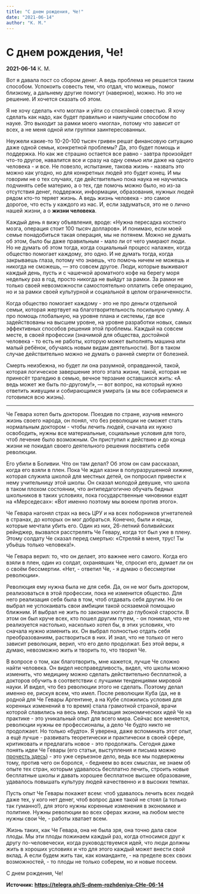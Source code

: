 ```yaml
---
title: "С днем рождения, Че!"
date: "2021-06-14"
author: "К. М."
---
```


# С днем рождения, Че!

**2021-06-14** К. М.

Вот я давала пост со сбором денег. А ведь проблема не решается таким способом. Успокоить совесть тем, что отдал, что можешь, помог близкому, а дальнему другие помогут (наверное), можно. Но это не решение. И хочется сказать об этом.

Я не хочу сделать «что могла» и уйти со спокойной совестью. Я хочу сделать как надо, как будет правильно и наилучшим способом по науке. Это выходит за рамки моего «могла», потому что зависит от всех, а не меня одной или группки заинтересованных.

Неужели какие-то 10-20-100 тысяч гривен решат финансовую ситуацию даже одной семьи, конкретной проблемы? Да, это будет помощь и поддержка. Но как же страшно остается все равно - завтра произойдет что-то другое, навалится все и сразу на одну семью или даже на одного человека - и все. Не повезло, испытание, такова жизнь - назвать это можно как угодно, но для конкретных людей это будет конец. И мы говорим не о тех случаях, где действительно пока наука не научилась подчинять себе материю, а о тех, где помочь можно было, но из-за отсутствия денег, поддержки, информации, образования, нужных людей рядом кто-то теряет жизнь. А ведь жизнь человека - это самое дорогое, что есть у каждого из нас. И, если задуматься, это не о лично нашей жизни, а о **жизни человека**.

Каждый день я вижу объявления, вроде: «Нужна пересадка костного мозга, операция стоит 100 тысяч долларов». И понимаю, если моей семье понадобиться такая операция, мы не потянем. Можно не думать об этом, было бы даже правильным - мало ли от чего умирают люди. Но не думать об этом тогда, когда социальный процесс налажен, когда общество помогает каждому, это одно. И не думать тогда, когда закрываешь глаза, потому что знаешь, что помочь ничем не можешь и никогда не сможешь, — это совсем другое. Люди, которые выживают каждый день, пусть и с чашечкой ароматного кофе на берегу моря недельку раз в год, просто никогда не выйдут за рамки. За рамки не только своей невозможности самостоятельно оплатить себе операцию, но и за рамки своей культурной и социальной в целом ограниченности.

Когда общество помогает каждому - это не про деньги отдельной семьи, которая жертвует на благотворительность посильную сумму. А про помощь глобальную, на уровне плана и системы, где все задействованы на высшем уровне, на уровне разработки новых, самых эффективных способов решения этой проблемы. Каждый на совсем месте, в своей профессии (значимой для общества, достойной человека - то есть не работы, которую может выполнять машина или малый ребёнок, обучаясь новым видам деятельности). Вот в таком случае действительно можно не думать о ранней смерти от болезней.

Смерть неизбежна, но будет ли она разумной, оправданной, такой, которая логическое завершение этого этапа жизни, такой, которая не принесёт трагедию в семью, вечное терзание оставшихся жить: «А ведь может же быть по-другому!», — вот вопрос, на который нужно ответить живущим и собирающимся умирать (а мы все собираемся и готовимся всю жизнь).

***

Че Гевара хотел быть доктором. Поездив по стране, изучив немного жизнь своего народа, он понял, что без революции не сможет стать нормальным доктором - чтобы лечить людей, сначала их нужно освободить, нужны все материальные, социальные условия для того, чтоб лечение было возможным. Он приступил к действию и до конца жизни не покидал своего деятельного решения посвятить себя революции.

Его убили в Боливии. Что он там делал? Об этом он сам рассказал, когда его взяли в плен. Пока Че ждал казни в полуразрушенной хижине, которая служила школой для местных детей, он попросил привести к нему учительницу этой школы. Он сказал молодой девушке, что школа в таком плохом состоянии, что антипедагогично обучать бедных школьников в таких условиях, пока государственные чиновники ездят на «Мерседесах»: «Вот именно поэтому мы воюем против этого».

Че Гевара нагонял страх на весь ЦРУ и на всех поборников угнетателей в странах, до которых он мог добраться. Конечно, были и юнцы, которые мечтали убить его. Один из них, 26-летний боливийских рейнджер, вызвался расстрелять Че Гевару, когда тот был уже в плену. Этому солдату Че сказал перед смертью: «Стреляй в меня, трус! Ты убьёшь только человека!».

Че Гевара верил: то, что он делает, это важнее него самого. Когда его взяли в плен, один из солдат, охранявших Че, спросил его, думает ли он о своём бессмертии. «Нет, - ответил Че, - я думаю о бессмертии революции».

Революция ему нужна была не для себя. Да, он не мог быть доктором, реализоваться в этой профессии, пока не изменится общество. Для него реализация себя была в том, чтоб отдавать себя другим. Но он выбрал не успокаивать свои амбиции такой осязаемой помощью ближним. И выбрал не жить по законам хюгге до глубокой старости. В этом он был круче всех, кто пошел другим путем, - он понимал, что не реализуется настолько, насколько хотел бы, в этих условиях, что сначала нужно изменить их. Он выбрал полностью отдать себя преобразованиям, раствориться в них. И знал, что не только от него зависит революция, верил, что его дело продолжат. Без этой веры, я думаю, невозможно жить и творить то, что творил Че.

В вопросе о том, как благотворить, мне кажется, лучше Че сложно найти человека. Он видел несправедливость, видел, что школы можно изменить, что медицину можно сделать действительно бесплатной, а докторов обучить в соответствии с лучшими тенденциями мировой науки. И видел, что без революции этого не сделать. Поэтому делал именно ее, рискуя всем, что имел. После революции Куба (да, не в родной для Че Гевары Аргентине, а на Кубе сложились условия для коренных изменений в то время) стала грамотной страной, врачи которой славились на весь мир. Реализация экономических идей Че на практике - это уникальный опыт для всего мира. Сейчас все меняется, революции нужны ее профессионалы, а дело Че будто никто не продолжает. Но только «будто». Я уверена, даже вспоминать этот опыт, а ещё лучше - развивать теоретически и практически в своей сфере, критиковать и предлагать новое - это продолжать. Сегодня даже понять идеи Че Гевары (его статьи, выступления и письма можно [прочесть здесь](https://avidreaders.ru/read-book/stati-vystupleniya-pisma.html)) - это уже серьезное дело, ведь все мы подвержены тому, против чего он боролся, - беднеем во всех смыслах, не знаем об опыте тех стран, которым удавалось бесплатно лечить, строить новые бесплатные школы и давать хорошее бесплатное высшее образование, удавалось повышать культуру людей качественно и в высоких темпах.

Пусть опыт Че Гевары покажет всем: чтоб удавалось лечить всех людей даже тех, у кого нет денег, чтоб вопрос даже такой не стоял (а только так гуманно!), для этого нужны коренные изменения в экономике и политике. Нужны революции во всех сферах жизни, на любом месте нужны свои Че, - работы хватает всем.

Жизнь таких, как Че Гевара, она не была зря, она точно дала свои плоды. Мы эти плоды пожинаем каждый раз, когда относимся друг к другу по-человечески, когда руководствуемся идей, что люди должны жить в хороших условиях и что для этого каждый может внести свой вклад. А если будем жить так, как команданте, - на пределе всех своих возможностей, - то плоды не только соберем, но и новые посеем.

С днем рождения, Че!

**Источник: https://telegra.ph/S-dnem-rozhdeniya-CHe-06-14**